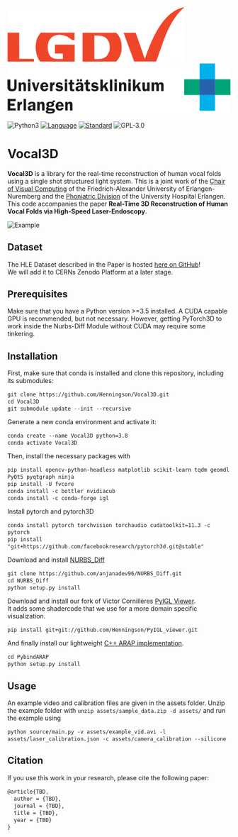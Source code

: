 ![LGDV](images/lgdv_small.png) ![Phoniatric Division](images/Uniklinikum-Erlangen.svg)

![Python3](https://img.shields.io/badge/python-3.5%20%7C%203.6%20%7C%203.7-blue)
[![Language](https://img.shields.io/badge/language-C++-blue.svg)](https://isocpp.org/)
[![Standard](https://img.shields.io/badge/C%2B%2B-11-blue.svg)](https://en.wikipedia.org/wiki/C%2B%2B#Standardization)
![GPL-3.0](https://img.shields.io/github/license/Henningson/vocaloid)


# Vocal3D
**Vocal3D** is a library for the real-time reconstruction of human vocal folds using a single shot structured light system.
This is a joint work of the <a href="https://www.lgdv.tf.fau.de/">Chair of Visual Computing</a> of the Friedrich-Alexander University of Erlangen-Nuremberg and the <a href="https://www.hno-klinik.uk-erlangen.de/phoniatrie/">Phoniatric Division</a> of the University Hospital Erlangen. 
This code accompanies the paper **Real-Time 3D Reconstruction of Human Vocal Folds via High-Speed Laser-Endoscopy**.

![Example](images/reco_example.gif)

## Dataset
The HLE Dataset described in the Paper is hosted <a href="https://github.com/Henningson/HLEDataset.git">here on GitHub</a>!  
We will add it to CERNs Zenodo Platform at a later stage.

## Prerequisites
Make sure that you have a Python version >=3.5 installed.
A CUDA capable GPU is recommended, but not necessary.
However, getting PyTorch3D to work inside the Nurbs-Diff Module without CUDA may require some tinkering.

## Installation
First, make sure that conda is installed and clone this repository, including its submodules:
```
git clone https://github.com/Henningson/Vocal3D.git
cd Vocal3D
git submodule update --init --recursive
```

Generate a new conda environment and activate it:
```
conda create --name Vocal3D python=3.8
conda activate Vocal3D
```

Then, install the necessary packages with
```
pip install opencv-python-headless matplotlib scikit-learn tqdm geomdl PyQt5 pyqtgraph ninja
pip install -U fvcore
conda install -c bottler nvidiacub
conda install -c conda-forge igl
```

Install pytorch and pytorch3D
```
conda install pytorch torchvision torchaudio cudatoolkit=11.3 -c pytorch
pip install "git+https://github.com/facebookresearch/pytorch3d.git@stable"
```

Download and install <a href="https://github.com/anjanadev96/NURBS_Diff.git">NURBS_Diff</a>
```
git clone https://github.com/anjanadev96/NURBS_Diff.git
cd NURBS_Diff
python setup.py install
```

Download and install our fork of Victor Cornillères <a href="https://github.com/sunreef/PyIGL_viewer">PyIGL Viewer</a>.  
It adds some shadercode that we use for a more domain specific visualization.
```
pip install git+git://github.com/Henningson/PyIGL_viewer.git
```
And finally install our lightweight <a href="https://github.com/Henningson/PybindARAP">C++ ARAP implementation</a>.
```
cd PybindARAP
python setup.py install
```

## Usage
An example video and calibration files are given in the assets folder.
Unzip the example folder with `unzip assets/sample_data.zip -d assets/` and run the example using
```
python source/main.py -v assets/example_vid.avi -l assets/laser_calibration.json -c assets/camera_calibration --silicone
```

## Citation
If you use this work in your research, please cite the following paper:

    @article{TBD,
      author = {TBD},
      journal = {TBD},
      title = {TBD},
      year = {TBD}
    }

